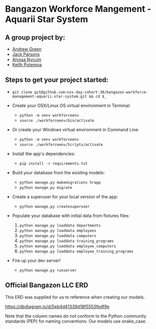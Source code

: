 # Bangazon Workforce Mangement - Aquarii Star System

## A group project by:

- [Andrew Green](https://github.com/agreen2601)
- [Jack Parsons](https://github.com/jcksnparsons)
- [Alyssa Nycum](https://github.com/alyssanycum)
- [Keith Potempa](https://github.com/keithrpotempa)

## Steps to get your project started:

* `git clone git@github.com:nss-day-cohort-38/bangazon-workforce-management-aquarii-star-system.git && cd $_`

* Create your OSX/Linux OS virtual environment in Terminal:

  * `python -m venv workforceenv`
  * `source ./workforceenv/bin/activate`

* Or create your Windows virtual environment in Command Line:

  * `python -m venv workforceenv`
  * `source ./workforceenv/Scripts/activate`

* Install the app's dependencies:

  * `pip install -r requirements.txt`

* Build your database from the existing models:

  * `python manage.py makemigrations hrapp`
  * `python manage.py migrate`

* Create a superuser for your local version of the app:

  * `python manage.py createsuperuser`

* Populate your database with initial data from fixtures files:

  1. `python manage.py loaddata departments`
  1. `python manage.py loaddata employees`
  1. `python manage.py loaddata computers`
  1. `python manage.py loaddata training_programs`
  1. `python manage.py loaddata employee_computers`
  1. `python manage.py loaddata employee_training_programs`

* Fire up your dev server!

  * `python manage.py runserver`


## Official Bangazon LLC ERD

This ERD was supplied for us to reference when creating our models.

https://dbdiagram.io/d/5eb4d41339d18f5553fedf9e

Note that the column names do not conform to the Python community standards (PEP) for naming conventions. Our models use snake_case.
